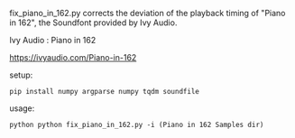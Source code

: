 fix_piano_in_162.py corrects the deviation of the playback timing of "Piano in 162", the Soundfont provided by Ivy Audio.



Ivy Audio : Piano in 162

https://ivyaudio.com/Piano-in-162



setup:

```
pip install numpy argparse numpy tqdm soundfile
```



usage:

```
python python fix_piano_in_162.py -i (Piano in 162 Samples dir)
```

